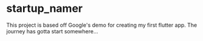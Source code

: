 # startup_namer

This project is based off Google's demo for creating my first flutter app.
The journey has gotta start somewhere...
